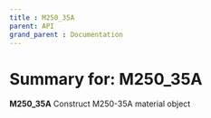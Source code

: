 ```yaml
---
title : M250_35A
parent: API
grand_parent : Documentation
---
```

# Summary for: **M250_35A**

**M250_35A** Construct M250-35A material object

